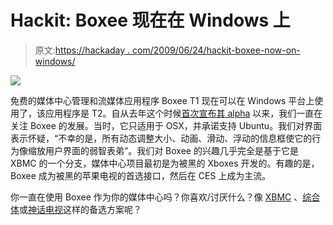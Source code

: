 # Hackit: Boxee 现在在 Windows 上

> 原文:[https://hackaday . com/2009/06/24/hackit-boxee-now-on-windows/](https://hackaday.com/2009/06/24/hackit-boxee-now-on-windows/)

![](../Images/e3a838b548fdd4a7ae2df260df2e3434.png)

免费的媒体中心管理和流媒体应用程序 Boxee T1 现在可以在 Windows 平台上使用了，该应用程序是 T2。自从去年这个时候[首次宣布其 alpha](http://hackaday.com/2008/06/17/boxee-social-media-center-public-alpha/ "Boxee social media center public alpha  - Hack a Day") 以来，我们一直在关注 Boxee 的发展。当时，它只适用于 OSX，并承诺支持 Ubuntu。我们对界面表示怀疑，“不幸的是，所有动态调整大小、动画、滑动、浮动的信息框使它的行为像缩放用户界面的弱智表弟”。我们对 Boxee 的兴趣几乎完全是基于它是 XBMC 的一个分支，媒体中心项目最初是为被黑的 Xboxes 开发的。有趣的是，Boxee 成为被黑的苹果电视的首选接口，然后在 CES 上成为主流。

你一直在使用 Boxee 作为你的媒体中心吗？你喜欢/讨厌什么？像 [XBMC](http://xbmc.org/ "XBMC Media Center for Mac OS X, Windows and Linux") 、[综合体](http://www.plexapp.com/ "Plex Media Center for OS X")或[神话电视](http://www.mythtv.org/ "MythTV, Open Source DVR")这样的备选方案呢？